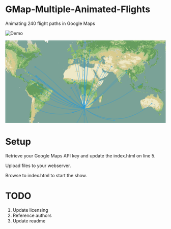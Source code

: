 # GMap-Multiple-Animated-Flights
Animating 240 flight paths in Google Maps

![Demo](http://gmapdemo.krugertech.co.za/)

![alt text](https://raw.githubusercontent.com/krugertech/GMap-Multiple-Animated-Flights/master/Showcase.png)

# Setup
Retrieve your Google Maps API key and update the index.html on line 5. 

Upload files to your webserver. 

Browse to index.html to start the show.


# TODO
1. Update licensing
2. Reference authors
3. Update readme
